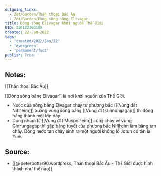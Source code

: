 ```yaml
---
outgoing_links:
  - Zet/Garden/Thần thoại Bắc Âu
  - Zet/Garden/Dòng sông băng Elivagar
title: Dòng sông Elivagar khởi nguồn Thế Giới
UID: 220122103109
created: 22-Jan-2022
tags:
  - 'created/2022/Jan/22'
  - 'evergreen'
  - 'permanent/fact'
publish: True
---
```

## Notes:
[[Thần thoại Bắc Âu]]

[[Dòng sông băng Elivagar]] là nơi khởi nguồn của Thế Giới.
- Nước của sông băng Elivagar chảy từ phương bắc ([[Vùng đất Niflheim]]) xuống vùng dồng bằng [[Vùng đất Ginnungagap]] thì đóng băng thành một lớp dày.
- Dung nham từ [[Vùng đất Muspelheim]] cũng chảy vè vùng Ginnungagap thì gặp băng tuyết của phương bắc Niflheim làm băng tan chảy. Dòng nước tan chảy sinh ra một người khổng lồ Jotun có tên là Ymir.

## Source:
- [[@ peterpotter90.wordpress, Thần thoại Bắc Âu - Thế Giới được hình thành như thế nào]]


